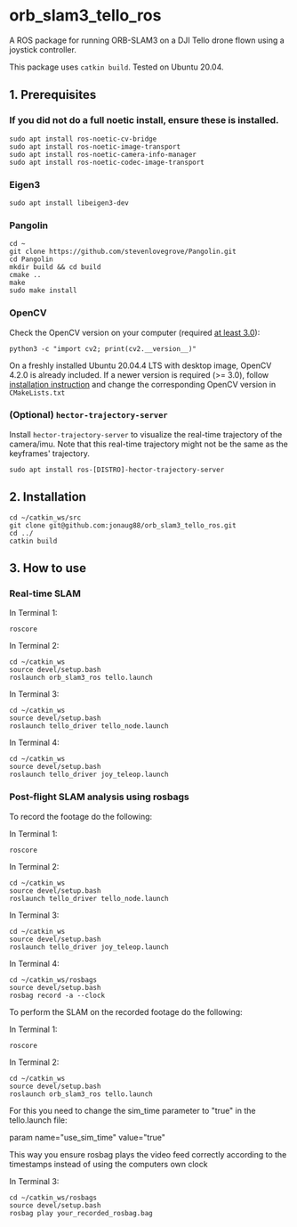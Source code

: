 # orb_slam3_tello_ros
A ROS package for running ORB-SLAM3 on a DJI Tello drone flown using a joystick controller. 

This package uses ```catkin build```. Tested on Ubuntu 20.04.
## 1. Prerequisites
### If you did not do a full noetic install, ensure these is installed.
```
sudo apt install ros-noetic-cv-bridge
sudo apt install ros-noetic-image-transport
sudo apt install ros-noetic-camera-info-manager
sudo apt install ros-noetic-codec-image-transport
```
### Eigen3
```
sudo apt install libeigen3-dev
```
### Pangolin
```
cd ~
git clone https://github.com/stevenlovegrove/Pangolin.git
cd Pangolin
mkdir build && cd build
cmake ..
make
sudo make install
```
### OpenCV
Check the OpenCV version on your computer (required [at least 3.0](https://github.com/UZ-SLAMLab/ORB_SLAM3)):
```
python3 -c "import cv2; print(cv2.__version__)" 
```
On a freshly installed Ubuntu 20.04.4 LTS with desktop image, OpenCV 4.2.0 is already included. If a newer version is required (>= 3.0), follow [installation instruction](https://docs.opencv.org/4.x/d0/d3d/tutorial_general_install.html) and change the corresponding OpenCV version in `CMakeLists.txt`

### (Optional) `hector-trajectory-server`
Install `hector-trajectory-server` to visualize the real-time trajectory of the camera/imu. Note that this real-time trajectory might not be the same as the keyframes' trajectory.
```
sudo apt install ros-[DISTRO]-hector-trajectory-server
```
## 2. Installation
```
cd ~/catkin_ws/src
git clone git@github.com:jonaug88/orb_slam3_tello_ros.git
cd ../
catkin build
```

## 3. How to use
### Real-time SLAM

In Terminal 1:
```
roscore
```
In Terminal 2:
```
cd ~/catkin_ws
source devel/setup.bash
roslaunch orb_slam3_ros tello.launch
```

In Terminal 3:
```
cd ~/catkin_ws
source devel/setup.bash
roslaunch tello_driver tello_node.launch
```
In Terminal 4:
```
cd ~/catkin_ws
source devel/setup.bash
roslaunch tello_driver joy_teleop.launch
```
### Post-flight SLAM analysis using rosbags
To record the footage do the following: 

In Terminal 1:
```
roscore
```
In Terminal 2:

```
cd ~/catkin_ws
source devel/setup.bash
roslaunch tello_driver tello_node.launch
```
In Terminal 3:
```
cd ~/catkin_ws
source devel/setup.bash
roslaunch tello_driver joy_teleop.launch
```
In Terminal 4:
```
cd ~/catkin_ws/rosbags
source devel/setup.bash
rosbag record -a --clock
```
To perform the SLAM on the recorded footage do the following:

In Terminal 1:
```
roscore
```
In Terminal 2:

```
cd ~/catkin_ws
source devel/setup.bash
roslaunch orb_slam3_ros tello.launch
```
For this you need to change the sim_time parameter to "true" in the tello.launch file:

param name="use_sim_time" value="true"

This way you ensure rosbag plays the video feed correctly according to the timestamps instead of using the computers own clock

In Terminal 3:
```
cd ~/catkin_ws/rosbags
source devel/setup.bash
rosbag play your_recorded_rosbag.bag
```



